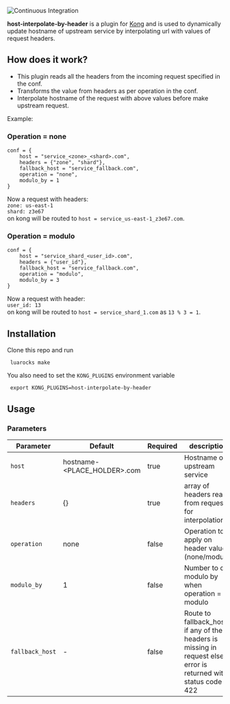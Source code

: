 ![Continuous Integration](https://github.com/dream11/kong-host-interpolate-by-header/workflows/Continuous%20Integration/badge.svg)

**host-interpolate-by-header** is a plugin for [Kong](https://github.com/Mashape/kong) and is used to dynamically update hostname of upstream service by interpolating url with values of request headers.

## How does it work?

- This plugin reads all the headers from the incoming request specified in the conf.
- Transforms the value from headers as per operation in the conf.
- Interpolate hostname of the request with above values before make upstream request.

Example:

### Operation = none

```
conf = {
    host = "service_<zone>_<shard>.com",
    headers = {"zone", "shard"},
    fallback_host = "service_fallback.com",
    operation = "none",
    modulo_by = 1
}
```

Now a request with headers: <br>
 `zone: us-east-1` <br>
 `shard: z3e67`<br>
on kong will be routed to `host = service_us-east-1_z3e67.com`.

### Operation = modulo

```
conf = {
    host = "service_shard_<user_id>.com",
    headers = {"user_id"},
    fallback_host = "service_fallback.com",
    operation = "modulo",
    modulo_by = 3
}
```

Now a request with header:<br>
 `user_id: 13` <br>
on kong will be routed to `host = service_shard_1.com` as `13 % 3 = 1`.

## Installation

Clone this repo and run 

     luarocks make

You also need to set the `KONG_PLUGINS` environment variable

     export KONG_PLUGINS=host-interpolate-by-header

## Usage

### Parameters

| Parameter | Default  | Required | description |
| --- | --- | --- | --- |
| `host` | hostname-<PLACE_HOLDER>.com | true | Hostname of upstream service |
| `headers` | {} | true | array of headers read from request for interpolation |
| `operation` | none | false | Operation to apply on header value (none/modulo) |
| `modulo_by` | 1 | false | Number to do modulo by when operation = modulo |
| `fallback_host` | - | false | Route to fallback_host if any of the headers is missing in request else error is returned with status code 422 |

